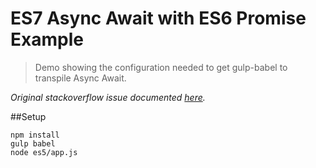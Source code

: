 # ES7 Async Await with ES6 Promise Example 

> Demo showing the configuration needed to get gulp-babel to transpile Async Await.

*Original stackoverflow issue documented [here](http://stackoverflow.com/questions/30686945/unable-to-resolve-promise-when-using-async-await-with-babel-and-es6-promise).*

##Setup
```
npm install
gulp babel
node es5/app.js
```